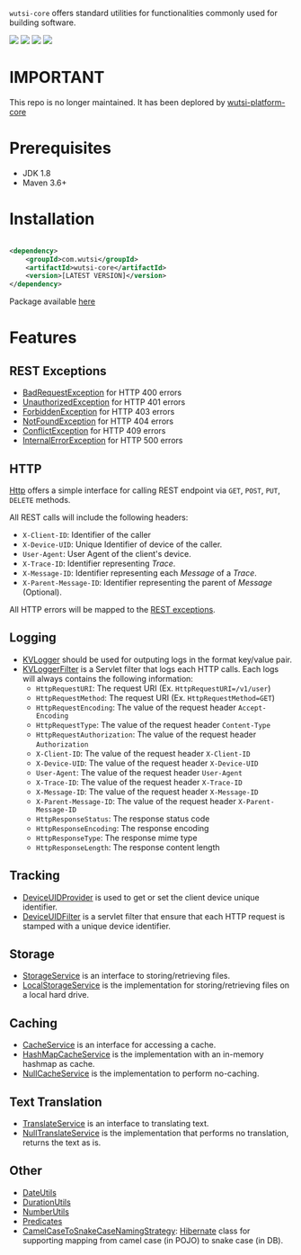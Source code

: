 `wutsi-core` offers standard utilities for functionalities commonly used for building software.

![](https://github.com/wutsi/wutsi-core/workflows/master/badge.svg)
![](https://img.shields.io/badge/jdk-1.8-brightgreen.svg)
![](https://img.shields.io/badge/language-kotlin-blue.svg)
![](https://img.shields.io/badge/maven-3.6+-blue)

# IMPORTANT

This repo is no longer maintained. It has been deplored
by [wutsi-platform-core](https://github.com/wutsi/wutsi-platform-core)

# Prerequisites

- JDK 1.8
- Maven 3.6+

# Installation

```xml

<dependency>
    <groupId>com.wutsi</groupId>
    <artifactId>wutsi-core</artifactId>
    <version>[LATEST VERSION]</version>
</dependency>
```

Package available [here](https://github.com/wutsi/wutsi-core/packages)

# Features

## REST Exceptions

- [BadRequestException](https://github.com/wutsi/wutsi-core/blob/master/src/main/kotlin/com/wutsi/core/exception/BadRequestException.kt)
  for HTTP 400 errors
- [UnauthorizedException](https://github.com/wutsi/wutsi-core/blob/master/src/main/kotlin/com/wutsi/core/exception/UnauthorizedException.kt)
  for HTTP 401 errors
- [ForbiddenException](https://github.com/wutsi/wutsi-core/blob/master/src/main/kotlin/com/wutsi/core/exception/ForbiddenException.kt)
  for HTTP 403 errors
- [NotFoundException](https://github.com/wutsi/wutsi-core/blob/master/src/main/kotlin/com/wutsi/core/exception/NotFoundException.kt)
  for HTTP 404 errors
- [ConflictException](https://github.com/wutsi/wutsi-core/blob/master/src/main/kotlin/com/wutsi/core/exception/ConflictException.kt)
  for HTTP 409 errors
- [InternalErrorException](https://github.com/wutsi/wutsi-core/blob/master/src/main/kotlin/com/wutsi/core/exception/InternalErrorException.kt)
  for HTTP 500 errors

## HTTP

[Http](https://github.com/wutsi/wutsi-core/blob/master/src/main/kotlin/com/wutsi/core/http/Http.kt)
offers a simple interface for calling REST endpoint via `GET`, `POST`, `PUT`, `DELETE` methods.

All REST calls will include the following headers:

- `X-Client-ID`: Identifier of the caller
- `X-Device-UID`: Unique Identifier of device of the caller.
- `User-Agent`: User Agent of the client's device.
- `X-Trace-ID`: Identifier representing *Trace*.
- `X-Message-ID`: Identifier representing each *Message* of a *Trace*.
- `X-Parent-Message-ID`: Identifier representing the parent of *Message* (Optional).

All HTTP errors will be mapped to the [REST exceptions](#wutsi-rest-exceptions).

## Logging

- [KVLogger](https://github.com/wutsi/wutsi-core/blob/master/src/main/kotlin/com/wutsi/core/logging/KVLogger.kt)
  should be used for outputing logs in the format key/value pair.
- [KVLoggerFilter](https://github.com/wutsi/wutsi-core/blob/master/src/main/kotlin/com/wutsi/core/logging/KVLoggerFilter.kt)
  is a Servlet filter that logs each HTTP calls. Each logs will always contains the following information:
    - `HttpRequestURI`: The request URI (Ex. `HttpRequestURI=/v1/user`)
    - `HttpRequestMethod`: The request URI (Ex. `HttpRequestMethod=GET`)
    - `HttpRequestEncoding`: The value of the request header `Accept-Encoding`
    - `HttpRequestType`: The value of the request header `Content-Type`
    - `HttpRequestAuthorization`: The value of the request header `Authorization`
    - `X-Client-ID`: The value of the request header `X-Client-ID`
    - `X-Device-UID`: The value of the request header `X-Device-UID`
    - `User-Agent`: The value of the request header `User-Agent`
    - `X-Trace-ID`: The value of the request header `X-Trace-ID`
    - `X-Message-ID`: The value of the request header `X-Message-ID`
    - `X-Parent-Message-ID`: The value of the request header `X-Parent-Message-ID`
    - `HttpResponseStatus`: The response status code
    - `HttpResponseEncoding`: The response encoding
    - `HttpResponseType`: The response mime type
    - `HttpResponseLength`: The response content length

## Tracking

- [DeviceUIDProvider](https://github.com/wutsi/wutsi-core/blob/master/src/main/kotlin/com/wutsi/core/tracking/DeviceUIDProvider.kt)
  is used to get or set the client device unique identifier.
- [DeviceUIDFilter](https://github.com/wutsi/wutsi-core/blob/master/src/main/kotlin/com/wutsi/core/tracking/DeviceUIDFilter.kt)
  is a servlet filter that ensure that each HTTP request is stamped with a unique device identifier.

## Storage

- [StorageService](https://github.com/wutsi/wutsi-core/blob/master/src/main/kotlin/com/wutsi/core/storage/StorageService.kt)
  is an interface to storing/retrieving files.
- [LocalStorageService](https://github.com/wutsi/wutsi-core/blob/master/src/main/kotlin/com/wutsi/core/storage/StorageService.kt)
  is the implementation for storing/retrieving files on a local hard drive.

## Caching

- [CacheService](https://github.com/wutsi/wutsi-core/blob/master/src/main/kotlin/com/wutsi/core/cache/CacheService.kt)
  is an interface for accessing a cache.
- [HashMapCacheService](https://github.com/wutsi/wutsi-core/blob/master/src/main/kotlin/com/wutsi/core/cache/HashMapCacheService.kt)
  is the implementation with an in-memory hashmap as cache.
- [NullCacheService](https://github.com/wutsi/wutsi-core/blob/master/src/main/kotlin/com/wutsi/core/cache/NullCacheService.kt)
  is the implementation to perform no-caching.

## Text Translation

- [TranslateService](https://github.com/wutsi/wutsi-core/blob/master/src/main/kotlin/com/wutsi/core/translate/TranslateService.kt)
  is an interface to translating text.
- [NullTranslateService](https://github.com/wutsi/wutsi-core/blob/master/src/main/kotlin/com/wutsi/core/translate/NullTranslateService.kt)
  is the implementation that performs no translation, returns the text as is.

## Other

- [DateUtils](https://github.com/wutsi/wutsi-core/blob/master/src/main/kotlin/com/wutsi/core/util/DateUtils.kt)
- [DurationUtils](https://github.com/wutsi/wutsi-core/blob/master/src/main/kotlin/com/wutsi/core/util/DurationUtils.kt)
- [NumberUtils](https://github.com/wutsi/wutsi-core/blob/master/src/main/kotlin/com/wutsi/core/util/NumberUtils.kt)
- [Predicates](https://github.com/wutsi/wutsi-core/blob/master/src/main/kotlin/com/wutsi/core/util/Predicates.kt)
- [CamelCaseToSnakeCaseNamingStrategy](https://github.com/wutsi/wutsi-core/blob/master/src/main/kotlin/com/wutsi/core/hibernate/CamelCaseToSnakeCaseNamingStrategy.kt):
  [Hibernate](https://hibernate.org/) class for supporting mapping from camel case (in POJO) to snake case (in DB).
